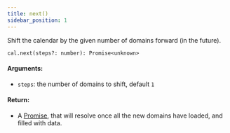 ```yaml
---
title: next()
sidebar_position: 1
---
```


<p class="subhead">Shift the calendar by the given number of domains forward (in the future).</p>

```
cal.next(steps?: number): Promise<unknown>
```

#### Arguments:

- `steps`: the number of domains to shift, default `1`

#### Return:

- A [Promise](https://developer.mozilla.org/en-US/docs/Web/JavaScript/Reference/Global_Objects/Promise), that will resolve once all the new domains have loaded, and filled with data.
